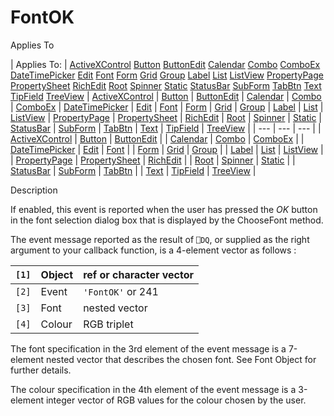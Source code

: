 




<h1 class="heading"><span class="name">FontOK</span></h1>

Applies To

| Applies To: | [ActiveXControl](../a-z/activexcontrol.md) [Button](../a-z/button.md) [ButtonEdit](../a-z/buttonedit.md) [Calendar](../a-z/calendar.md) [Combo](../a-z/combo.md) [ComboEx](../a-z/comboex.md) [DateTimePicker](../a-z/datetimepicker.md) [Edit](../a-z/edit.md) [Font](../a-z/font.md) [Form](../a-z/form.md) [Grid](../a-z/grid.md) [Group](../a-z/group.md) [Label](../a-z/label.md) [List](../a-z/list.md) [ListView](../a-z/listview.md) [PropertyPage](../a-z/propertypage.md) [PropertySheet](../a-z/propertysheet.md) [RichEdit](../a-z/richedit.md) [Root](../a-z/root.md) [Spinner](../a-z/spinner.md) [Static](../a-z/static.md) [StatusBar](../a-z/statusbar.md) [SubForm](../a-z/subform.md) [TabBtn](../a-z/tabbtn.md) [Text](../a-z/text.md) [TipField](../a-z/tipfield.md) [TreeView](../a-z/treeview.md) | [ActiveXControl](../a-z/activexcontrol.md) | [Button](../a-z/button.md) | [ButtonEdit](../a-z/buttonedit.md) | [Calendar](../a-z/calendar.md) | [Combo](../a-z/combo.md) | [ComboEx](../a-z/comboex.md) | [DateTimePicker](../a-z/datetimepicker.md) | [Edit](../a-z/edit.md) | [Font](../a-z/font.md) | [Form](../a-z/form.md) | [Grid](../a-z/grid.md) | [Group](../a-z/group.md) | [Label](../a-z/label.md) | [List](../a-z/list.md) | [ListView](../a-z/listview.md) | [PropertyPage](../a-z/propertypage.md) | [PropertySheet](../a-z/propertysheet.md) | [RichEdit](../a-z/richedit.md) | [Root](../a-z/root.md) | [Spinner](../a-z/spinner.md) | [Static](../a-z/static.md) | [StatusBar](../a-z/statusbar.md) | [SubForm](../a-z/subform.md) | [TabBtn](../a-z/tabbtn.md) | [Text](../a-z/text.md) | [TipField](../a-z/tipfield.md) | [TreeView](../a-z/treeview.md) |
| --- | --- | ---  |
| [ActiveXControl](../a-z/activexcontrol.md) | [Button](../a-z/button.md) | [ButtonEdit](../a-z/buttonedit.md) |
| [Calendar](../a-z/calendar.md) | [Combo](../a-z/combo.md) | [ComboEx](../a-z/comboex.md) |
| [DateTimePicker](../a-z/datetimepicker.md) | [Edit](../a-z/edit.md) | [Font](../a-z/font.md) |
| [Form](../a-z/form.md) | [Grid](../a-z/grid.md) | [Group](../a-z/group.md) |
| [Label](../a-z/label.md) | [List](../a-z/list.md) | [ListView](../a-z/listview.md) |
| [PropertyPage](../a-z/propertypage.md) | [PropertySheet](../a-z/propertysheet.md) | [RichEdit](../a-z/richedit.md) |
| [Root](../a-z/root.md) | [Spinner](../a-z/spinner.md) | [Static](../a-z/static.md) |
| [StatusBar](../a-z/statusbar.md) | [SubForm](../a-z/subform.md) | [TabBtn](../a-z/tabbtn.md) |
| [Text](../a-z/text.md) | [TipField](../a-z/tipfield.md) | [TreeView](../a-z/treeview.md) |


Description


If enabled, this event is reported when the user has pressed the *OK* button in the font selection dialog box that is displayed by the ChooseFont method.


The event message reported as the result of `⎕DQ`, or supplied as the right argument to your callback function, is a 4-element vector as follows :

| `[1]` | Object | ref or character vector |
| --- | --- | ---  |
| `[2]` | Event | `'FontOK'` or 241 |
| `[3]` | Font | nested vector |
| `[4]` | Colour | RGB triplet |


The font specification in the 3rd element of the event message is a 7-element nested vector that describes the chosen font. See Font Object for further details.


The colour specification in the 4th element of the event message is a 3-element integer vector of RGB values for the colour chosen by the user.



